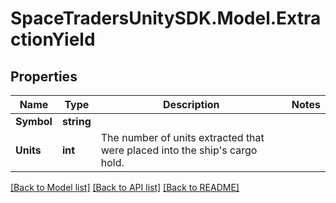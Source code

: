 # SpaceTradersUnitySDK.Model.ExtractionYield

## Properties

Name | Type | Description | Notes
------------ | ------------- | ------------- | -------------
**Symbol** | **string** |  | 
**Units** | **int** | The number of units extracted that were placed into the ship&#39;s cargo hold. | 

[[Back to Model list]](../README.md#documentation-for-models) [[Back to API list]](../README.md#documentation-for-api-endpoints) [[Back to README]](../README.md)

